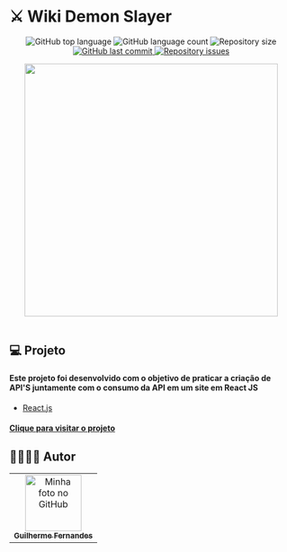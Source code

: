# ⚔️ Wiki Demon Slayer

<p align="center">
  <img alt="GitHub top language" src="https://img.shields.io/github/languages/top/leovargasdev/br-challenges.svg" />
  
  <img alt="GitHub language count" src="https://img.shields.io/github/languages/count/leovargasdev/br-challenges.svg" />
  
  <img alt="Repository size" src="https://img.shields.io/github/repo-size/leovargasdev/br-challenges.svg" />

  <a href="https://github.com/leovargasdev/br-challenges/commits/master">
    <img alt="GitHub last commit" src="https://img.shields.io/github/last-commit/leovargasdev/br-challenges.svg" />
  </a>
  
  <a href="https://github.com/leovargasdev/br-challenges/issues">
    <img alt="Repository issues" src="https://img.shields.io/github/issues/leovargasdev/br-challenges.svg" />
  </a>
</p>

  <div align="center">
  <img src="https://www.icegif.com/wp-content/uploads/tanjiro-kamado-icegif-2.gif" width="450px"/>
  </div>
<br>

## 💻 Projeto

<h4>Este projeto foi desenvolvido com o objetivo de praticar a criação de API'S juntamente com o consumo da API em um site em React JS</h4>

-  [React.js](https://pt-br.reactjs.org/)

<h4><a href="https://cguifernandes.github.io/Wiki-Demon-Slayer/">Clique para visitar o projeto</a></h4>

## 👩‍👩‍👧‍👦 Autor
<table>
  <tr>
    <td align="center">
      <a href="https://github.com/cguifernandes">
        <img src="https://avatars.githubusercontent.com/u/88489337?s=400&u=a2bec996eaf90a1f34fc0ab909f54df0ab065659&v=4" width="100px;" alt="Minha foto no GitHub"/><br>
        <sub>
          <b>Guilherme Fernandes</b>
        </sub>
      </a>
    </td>
  </tr>
</table>
